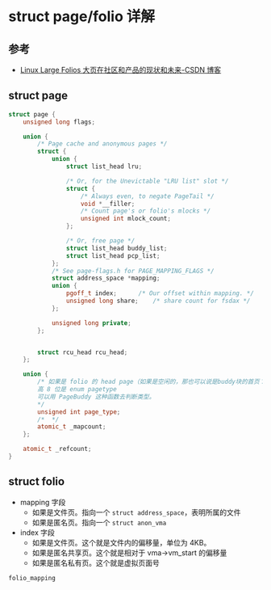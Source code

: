 # struct page/folio 详解

## 参考

- [Linux Large Folios 大页在社区和产品的现状和未来-CSDN 博客](https://blog.csdn.net/feelabclihu/article/details/137983188)

## struct page

```cpp
struct page {
	unsigned long flags;

	union {
		/* Page cache and anonymous pages */
		struct {
			union {
				struct list_head lru;

				/* Or, for the Unevictable "LRU list" slot */
				struct {
					/* Always even, to negate PageTail */
					void *__filler;
					/* Count page's or folio's mlocks */
					unsigned int mlock_count;
				};

				/* Or, free page */
				struct list_head buddy_list;
				struct list_head pcp_list;
			};
			/* See page-flags.h for PAGE_MAPPING_FLAGS */
			struct address_space *mapping;
			union {
				pgoff_t index;		/* Our offset within mapping. */
				unsigned long share;	/* share count for fsdax */
			};

			unsigned long private;
		};


		struct rcu_head rcu_head;
	};

	union {
		/* 如果是 folio 的 head page（如果是空闲的，那也可以说是buddy块的首页？）
		高 8 位是 enum pagetype
		可以用 PageBuddy 这种函数去判断类型。
		*/
		unsigned int page_type;
		/*  */
		atomic_t _mapcount;
	};

	atomic_t _refcount;
}
```

## struct folio

- mapping 字段
  - 如果是文件页。指向一个 `struct address_space`，表明所属的文件
  - 如果是匿名页。指向一个 `struct anon_vma`
- index 字段
  - 如果是文件页。这个就是文件内的偏移量，单位为 4KB。
  - 如果是匿名共享页。这个就是相对于 vma->vm_start 的偏移量
  - 如果是匿名私有页。这个就是虚拟页面号

```cpp
folio_mapping
```
